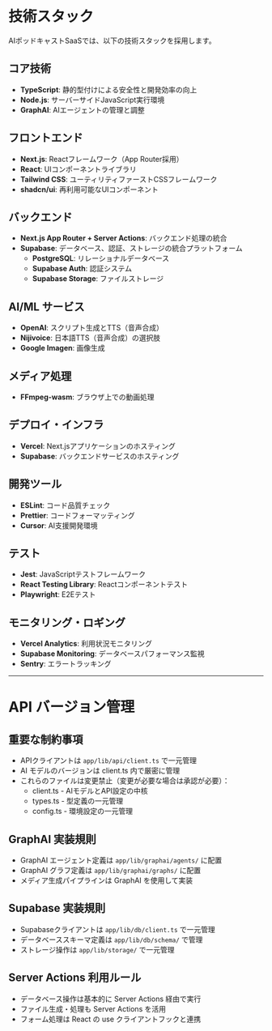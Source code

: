 # 技術スタック

AIポッドキャストSaaSでは、以下の技術スタックを採用します。

## コア技術

- **TypeScript**: 静的型付けによる安全性と開発効率の向上
- **Node.js**: サーバーサイドJavaScript実行環境
- **GraphAI**: AIエージェントの管理と調整

## フロントエンド

- **Next.js**: Reactフレームワーク（App Router採用）
- **React**: UIコンポーネントライブラリ
- **Tailwind CSS**: ユーティリティファーストCSSフレームワーク
- **shadcn/ui**: 再利用可能なUIコンポーネント

## バックエンド

- **Next.js App Router + Server Actions**: バックエンド処理の統合
- **Supabase**: データベース、認証、ストレージの統合プラットフォーム
  - **PostgreSQL**: リレーショナルデータベース
  - **Supabase Auth**: 認証システム
  - **Supabase Storage**: ファイルストレージ

## AI/ML サービス

- **OpenAI**: スクリプト生成とTTS（音声合成）
- **Nijivoice**: 日本語TTS（音声合成）の選択肢
- **Google Imagen**: 画像生成

## メディア処理

- **FFmpeg-wasm**: ブラウザ上での動画処理

## デプロイ・インフラ

- **Vercel**: Next.jsアプリケーションのホスティング
- **Supabase**: バックエンドサービスのホスティング

## 開発ツール

- **ESLint**: コード品質チェック
- **Prettier**: コードフォーマッティング
- **Cursor**: AI支援開発環境

## テスト

- **Jest**: JavaScriptテストフレームワーク
- **React Testing Library**: Reactコンポーネントテスト
- **Playwright**: E2Eテスト

## モニタリング・ロギング

- **Vercel Analytics**: 利用状況モニタリング
- **Supabase Monitoring**: データベースパフォーマンス監視
- **Sentry**: エラートラッキング

---

# API バージョン管理
## 重要な制約事項
- APIクライアントは `app/lib/api/client.ts` で一元管理
- AI モデルのバージョンは client.ts 内で厳密に管理
- これらのファイルは変更禁止（変更が必要な場合は承認が必要）：
  - client.ts  - AIモデルとAPI設定の中核
  - types.ts   - 型定義の一元管理
  - config.ts  - 環境設定の一元管理

## GraphAI 実装規則
- GraphAI エージェント定義は `app/lib/graphai/agents/` に配置
- GraphAI グラフ定義は `app/lib/graphai/graphs/` に配置
- メディア生成パイプラインは GraphAI を使用して実装

## Supabase 実装規則
- Supabaseクライアントは `app/lib/db/client.ts` で一元管理
- データベーススキーマ定義は `app/lib/db/schema/` で管理
- ストレージ操作は `app/lib/storage/` で一元管理

## Server Actions 利用ルール
- データベース操作は基本的に Server Actions 経由で実行
- ファイル生成・処理も Server Actions を活用
- フォーム処理は React の use クライアントフックと連携